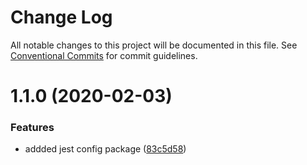 # Change Log

All notable changes to this project will be documented in this file.
See [Conventional Commits](https://conventionalcommits.org) for commit guidelines.

# 1.1.0 (2020-02-03)


### Features

* addded jest config package ([83c5d58](https://github.com/Lilmortal/eldo/commit/83c5d58b7b5fead1336b206aac7566060f5f4dcf))
